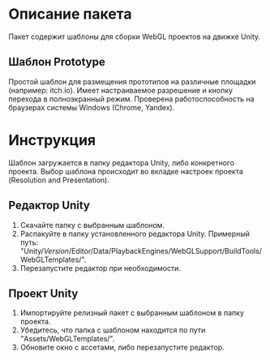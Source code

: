 # Описание пакета
Пакет содержит шаблоны для сборки WebGL проектов на движке Unity.
## Шаблон Prototype
Простой шаблон для размещения прототипов на различные площадки (например: itch.io).
Имеет настраиваемое разрешение и кнопку перехода в полноэкранный режим.
Проверена работоспособность на браузерах системы Windows (Chrome, Yandex).
# Инструкция
Шаблон загружается в папку редактора Unity, либо конкретного проекта.
Выбор шаблона происходит во вкладке настроек проекта (Resolution and Presentation).
## Редактор Unity
1. Скачайте папку с выбранным шаблоном.
2. Распакуйте в папку установленного редактора Unity.
Примерный путь: "Unity/*Version*/Editor/Data/PlaybackEngines/WebGLSupport/BuildTools/WebGLTemplates/".
3. Перезапустите редактор при необходимости.
## Проект Unity
1. Импортируйте релизный пакет с выбранным шаблоном в папку проекта.
2. Убедитесь, что папка с шаблоном находится по пути "Assets/WebGLTemplates/".
3. Обновите окно с ассетами, либо перезапустите редактор.